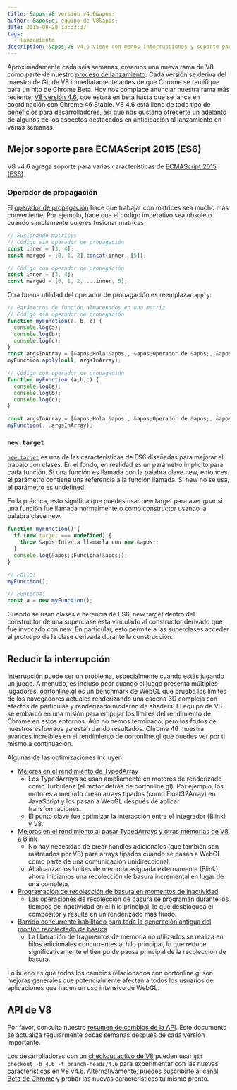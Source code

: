 ```yaml
---
title: &apos;V8 versión v4.6&apos;
author: &apos;el equipo de V8&apos;
date: 2015-08-28 13:33:37
tags:
  - lanzamiento
description: &apos;V8 v4.6 viene con menos interrupciones y soporte para nuevas características del lenguaje ES2015.&apos;
---
```

Aproximadamente cada seis semanas, creamos una nueva rama de V8 como parte de nuestro [proceso de lanzamiento](https://v8.dev/docs/release-process). Cada versión se deriva del maestro de Git de V8 inmediatamente antes de que Chrome se ramifique para un hito de Chrome Beta. Hoy nos complace anunciar nuestra rama más reciente, [V8 versión 4.6](https://chromium.googlesource.com/v8/v8.git/+log/branch-heads/4.6), que estará en beta hasta que se lance en coordinación con Chrome 46 Stable. V8 4.6 está lleno de todo tipo de beneficios para desarrolladores, así que nos gustaría ofrecerte un adelanto de algunos de los aspectos destacados en anticipación al lanzamiento en varias semanas.

<!--truncate-->
## Mejor soporte para ECMAScript 2015 (ES6)

V8 v4.6 agrega soporte para varias características de [ECMAScript 2015 (ES6)](https://www.ecma-international.org/ecma-262/6.0/).

### Operador de propagación

El [operador de propagación](https://developer.mozilla.org/en-US/docs/Web/JavaScript/Reference/Operators/Spread_operator) hace que trabajar con matrices sea mucho más conveniente. Por ejemplo, hace que el código imperativo sea obsoleto cuando simplemente quieres fusionar matrices.

```js
// Fusionando matrices
// Código sin operador de propagación
const inner = [3, 4];
const merged = [0, 1, 2].concat(inner, [5]);

// Código con operador de propagación
const inner = [3, 4];
const merged = [0, 1, 2, ...inner, 5];
```

Otra buena utilidad del operador de propagación es reemplazar `apply`:

```js
// Parámetros de función almacenados en una matriz
// Código sin operador de propagación
function myFunction(a, b, c) {
  console.log(a);
  console.log(b);
  console.log(c);
}
const argsInArray = [&apos;Hola &apos;, &apos;Operador de &apos;, &apos;propagación!&apos;];
myFunction.apply(null, argsInArray);

// Código con operador de propagación
function myFunction (a,b,c) {
  console.log(a);
  console.log(b);
  console.log(c);
}

const argsInArray = [&apos;Hola &apos;, &apos;Operador de &apos;, &apos;propagación!&apos;];
myFunction(...argsInArray);
```

### `new.target`

[`new.target`](https://developer.mozilla.org/en-US/docs/Web/JavaScript/Reference/Operators/new.target) es una de las características de ES6 diseñadas para mejorar el trabajo con clases. En el fondo, en realidad es un parámetro implícito para cada función. Si una función es llamada con la palabra clave new, entonces el parámetro contiene una referencia a la función llamada. Si new no se usa, el parámetro es undefined.

En la práctica, esto significa que puedes usar new.target para averiguar si una función fue llamada normalmente o como constructor usando la palabra clave new.

```js
function myFunction() {
  if (new.target === undefined) {
    throw &apos;Intenta llamarla con new.&apos;;
  }
  console.log(&apos;¡Funciona!&apos;);
}

// Falla:
myFunction();

// Funciona:
const a = new myFunction();
```

Cuando se usan clases e herencia de ES6, new.target dentro del constructor de una superclase está vinculado al constructor derivado que fue invocado con new. En particular, esto permite a las superclases acceder al prototipo de la clase derivada durante la construcción.

## Reducir la interrupción

[Interrupción](https://en.wiktionary.org/wiki/jank#Noun) puede ser un problema, especialmente cuando estás jugando un juego. A menudo, es incluso peor cuando el juego presenta múltiples jugadores. [oortonline.gl](http://oortonline.gl/) es un benchmark de WebGL que prueba los límites de los navegadores actuales renderizando una escena 3D compleja con efectos de partículas y renderizado moderno de shaders. El equipo de V8 se embarcó en una misión para empujar los límites del rendimiento de Chrome en estos entornos. Aún no hemos terminado, pero los frutos de nuestros esfuerzos ya están dando resultados. Chrome 46 muestra avances increíbles en el rendimiento de oortonline.gl que puedes ver por ti mismo a continuación.

Algunas de las optimizaciones incluyen:

- [Mejoras en el rendimiento de TypedArray](https://code.google.com/p/v8/issues/detail?id=3996)
    - Los TypedArrays se usan ampliamente en motores de renderizado como Turbulenz (el motor detrás de oortonline.gl). Por ejemplo, los motores a menudo crean arrays tipados (como Float32Array) en JavaScript y los pasan a WebGL después de aplicar transformaciones.
    - El punto clave fue optimizar la interacción entre el integrador (Blink) y V8.
- [Mejoras en el rendimiento al pasar TypedArrays y otras memorias de V8 a Blink](https://code.google.com/p/chromium/issues/detail?id=515795)
    - No hay necesidad de crear handles adicionales (que también son rastreados por V8) para arrays tipados cuando se pasan a WebGL como parte de una comunicación unidireccional.
    - Al alcanzar los límites de memoria asignada externamente (Blink), ahora iniciamos una recolección de basura incremental en lugar de una completa.
- [Programación de recolección de basura en momentos de inactividad](/blog/free-garbage-collection)
    - Las operaciones de recolección de basura se programan durante los tiempos de inactividad en el hilo principal, lo que desbloquea el compositor y resulta en un renderizado más fluido.
- [Barrido concurrente habilitado para toda la generación antigua del montón recolectado de basura](https://code.google.com/p/chromium/issues/detail?id=507211)
    - La liberación de fragmentos de memoria no utilizados se realiza en hilos adicionales concurrentes al hilo principal, lo que reduce significativamente el tiempo de pausa principal de la recolección de basura.

Lo bueno es que todos los cambios relacionados con oortonline.gl son mejoras generales que potencialmente afectan a todos los usuarios de aplicaciones que hacen un uso intensivo de WebGL.

## API de V8

Por favor, consulta nuestro [resumen de cambios de la API](https://docs.google.com/document/d/1g8JFi8T_oAE_7uAri7Njtig7fKaPDfotU6huOa1alds/edit). Este documento se actualiza regularmente pocas semanas después de cada versión importante.

Los desarrolladores con un [checkout activo de V8](https://v8.dev/docs/source-code#using-git) pueden usar `git checkout -b 4.6 -t branch-heads/4.6` para experimentar con las nuevas características en V8 v4.6. Alternativamente, puedes [suscribirte al canal Beta de Chrome](https://www.google.com/chrome/browser/beta.html) y probar las nuevas características tú mismo pronto.
